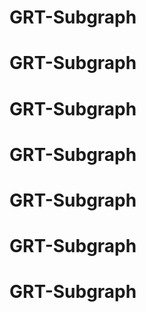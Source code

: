 # GRT-Subgraph
# GRT-Subgraph
# GRT-Subgraph
# GRT-Subgraph
# GRT-Subgraph
# GRT-Subgraph
# GRT-Subgraph
